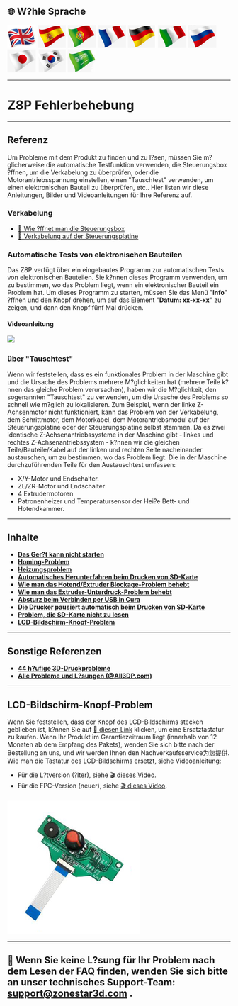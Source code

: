 ## <a id="choose-language">:globe_with_meridians: W?hle Sprache</a>
[![](./lanpic/EN.png)](https://github.com/ZONESTAR3D/Z8P/blob/main/Z8P_FAQ/readme.md)
[![](./lanpic/ES.png)](https://github.com/ZONESTAR3D/Z8P/blob/main/Z8P_FAQ/readme-es.md)
[![](./lanpic/PT.png)](https://github.com/ZONESTAR3D/Z8P/blob/main/Z8P_FAQ/readme-pt.md)
[![](./lanpic/FR.png)](https://github.com/ZONESTAR3D/Z8P/blob/main/Z8P_FAQ/readme-fr.md)
[![](./lanpic/DE.png)](https://github.com/ZONESTAR3D/Z8P/blob/main/Z8P_FAQ/readme-de.md)
[![](./lanpic/IT.png)](https://github.com/ZONESTAR3D/Z8P/blob/main/Z8P_FAQ/readme-it.md)
[![](./lanpic/RU.png)](https://github.com/ZONESTAR3D/Z8P/blob/main/Z8P_FAQ/readme-ru.md)
[![](./lanpic/JP.png)](https://github.com/ZONESTAR3D/Z8P/blob/main/Z8P_FAQ/readme-jp.md)
[![](./lanpic/KR.png)](https://github.com/ZONESTAR3D/Z8P/blob/main/Z8P_FAQ/readme-kr.md)
[![](./lanpic/SA.png)](https://github.com/ZONESTAR3D/Z8P/blob/main/Z8P_FAQ/readme-ar.md)

----
# Z8P Fehlerbehebung

-----
## Referenz
Um Probleme mit dem Produkt zu finden und zu l?sen, müssen Sie m?glicherweise die automatische Testfunktion verwenden, die Steuerungsbox ?ffnen, um die Verkabelung zu überprüfen, oder die Motorantriebsspannung einstellen, einen "Tauschtest" verwenden, um einen elektronischen Bauteil zu überprüfen, etc.. Hier listen wir diese Anleitungen, Bilder und Videoanleitungen für Ihre Referenz auf.
### Verkabelung
- [:art: Wie ?ffnet man die Steuerungsbox](./pic/OpenControlBox.png)
- [:art: Verkabelung auf der Steuerungsplatine](./pic/Z8P_wiring.png)

### Automatische Tests von elektronischen Bauteilen
Das Z8P verfügt über ein eingebautes Programm zur automatischen Tests von elektronischen Bauteilen. Sie k?nnen dieses Programm verwenden, um zu bestimmen, wo das Problem liegt, wenn ein elektronischer Bauteil ein Problem hat. Um dieses Programm zu starten, müssen Sie das Menü "**Info**" ?ffnen und den Knopf drehen, um auf das Element "**Datum: xx-xx-xx**" zu zeigen, und dann den Knopf fünf Mal drücken.
#### Videoanleitung
[![](https://img.youtube.com/vi/iSsuy2ePWw8/0.jpg)](https://www.youtube.com/watch?v=iSsuy2ePWw8)

### über "Tauschtest"
Wenn wir feststellen, dass es ein funktionales Problem in der Maschine gibt und die Ursache des Problems mehrere M?glichkeiten hat (mehrere Teile k?nnen das gleiche Problem verursachen), haben wir die M?glichkeit, den sogenannten "Tauschtest" zu verwenden, um die Ursache des Problems so schnell wie m?glich zu lokalisieren.
Zum Beispiel, wenn der linke Z-Achsenmotor nicht funktioniert, kann das Problem von der Verkabelung, dem Schrittmotor, dem Motorkabel, dem Motorantriebsmodul auf der Steuerungsplatine oder der Steuerungsplatine selbst stammen. Da es zwei identische Z-Achsenantriebssysteme in der Maschine gibt - linkes und rechtes Z-Achsenantriebssystem - k?nnen wir die gleichen Teile/Bauteile/Kabel auf der linken und rechten Seite nacheinander austauschen, um zu bestimmen, wo das Problem liegt.
Die in der Maschine durchzuführenden Teile für den Austauschtest umfassen:
- X/Y-Motor und Endschalter.
- ZL/ZR-Motor und Endschalter
- 4 Extrudermotoren
- Patronenheizer und Temperatursensor der Hei?e Bett- und Hotendkammer.

-----
## Inhalte
- **[Das Ger?t kann nicht starten](./Issue_of_startup/readme.md)**
- **[Homing-Problem](./Issue_of_Homing/readme.md)**
- **[Heizungsproblem](./Issue_heating/readme.md)**
- **[Automatisches Herunterfahren beim Drucken von SD-Karte](./Issue_auto_shut_down/readme.md)**
- **[Wie man das Hotend/Extruder Blockage-Problem behebt](./Issue_extruder_blocked/readme.md)**
- **[Wie man das Extruder-Unterdruck-Problem behebt](./Issue_of_Extruder_insufficient_discharge/readme.md)**
- **[Absturz beim Verbinden per USB in Cura](./issue_of_connect_USB_in_Cura/readme.md)**
- **[Die Drucker pausiert automatisch beim Drucken von SD-Karte](./Issue_auto_pause/readme.md)**
- **[Problem, die SD-Karte nicht zu lesen](./Issue_not_read_sdcard/readme.md)**
- **[LCD-Bildschirm-Knopf-Problem](#dwinscreen)**

----
## Sonstige Referenzen
- **[44 h?ufige 3D-Druckprobleme](https://github.com/ZONESTAR3D/Document-and-User-Guide/tree/master/FAQ)**
- **[Alle Probleme und L?sungen (@All3DP.com)](https://all3dp.com/1/common-3d-printing-problems-troubleshooting-3d-printer-issues/)**

-----
## <a id="dwinscreen">LCD-Bildschirm-Knopf-Problem</a>
Wenn Sie feststellen, dass der Knopf des LCD-Bildschirms stecken geblieben ist, k?nnen Sie auf [:gift: diesen Link](https://www.aliexpress.com/item/3256805596235491.html) klicken, um eine Ersatztastatur zu kaufen. Wenn Ihr Produkt im Garantiezeitraum liegt (innerhalb von 12 Monaten ab dem Empfang des Pakets), wenden Sie sich bitte nach der Bestellung an uns, und wir werden Ihnen den Nachverkaufsservice为您提供.
Wie man die Tastatur des LCD-Bildschirms ersetzt, siehe Videoanleitung:
- Für die L?tversion (?lter), siehe [:clapper: dieses Video](https://youtu.be/Xwfczp3nLOY).   
- Für die FPC-Version (neuer), siehe [:clapper: dieses Video](https://youtu.be/z9E6glRZRIQ).  
####
![](./pic/keypad.jpg)

-----
## :email: Wenn Sie keine L?sung für Ihr Problem nach dem Lesen der FAQ finden, wenden Sie sich bitte an unser technisches Support-Team: support@zonestar3d.com .